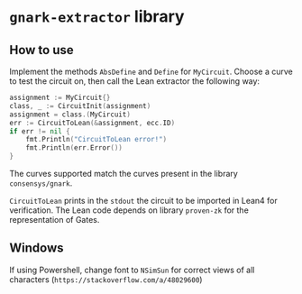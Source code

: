 # `gnark-extractor` library

## How to use
Implement the methods `AbsDefine` and `Define` for `MyCircuit`. Choose a curve to test the circuit on, then call the Lean extractor the following way:
```go
assignment := MyCircuit{}
class, _ := CircuitInit(assignment)
assignment = class.(MyCircuit)
err := CircuitToLean(&assignment, ecc.ID)
if err != nil {
    fmt.Println("CircuitToLean error!")
    fmt.Println(err.Error())
}
```
The curves supported match the curves present in the library `consensys/gnark`.

`CircuitToLean` prints in the `stdout` the circuit to be imported in Lean4 for verification. The Lean code depends on library `proven-zk` for the representation of Gates.

## Windows
If using Powershell, change font to `NSimSun` for correct views of all characters (`https://stackoverflow.com/a/48029600`)